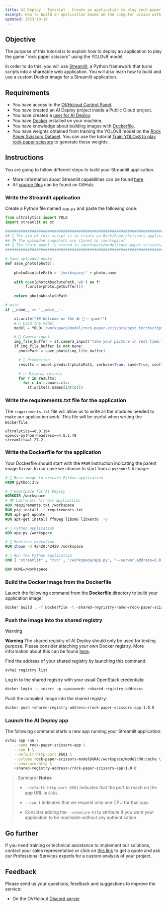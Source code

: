 ```yaml
---
title: AI Deploy - Tutorial - Create an application to play rock paper scissors with YoloV8
excerpt: How to build an application based on the computer vision with YoloV8
updated: 2023-10-19
---
```


## Objective

The purpose of this tutorial is to explain how to deploy an application to play the game "rock paper scissors" using the YOLOv8 model.

In order to do this, you will use [Streamlit](https://streamlit.io/), a Python framework that turns scripts into a shareable web application. You will also learn how to build and use a custom Docker image for a Streamlit application.

## Requirements

- You have access to the [OVHcloud Control Panel](https://ca.ovh.com/auth/?action=gotomanager&from=https://www.ovh.com.au/&ovhSubsidiary=au).
- You have created an AI Deploy project inside a Public Cloud project.
- You have created a [user for AI Deploy](/pages/public_cloud/ai_machine_learning/gi_01_manage_users).
- You have [Docker](https://www.docker.com/get-started) installed on your machine.
- You have knowledge about building images with [Dockerfile](https://docs.docker.com/engine/reference/builder/).
- You have weights obtained from training the YOLOv8 model on the [Rock Paper Scissors Dataset](https://universe.roboflow.com/roboflow-58fyf/rock-paper-scissors-sxsw). You can use the tutorial [Train YOLOv8 to play rock paper scissors](/pages/public_cloud/ai_machine_learning/notebook_tuto_15_rock-paper-scissors) to generate these weights.

## Instructions

You are going to follow different steps to build your Streamlit application.

- More information about Streamlit capabilities can be found [here](https://docs.streamlit.io/en/stable/).
- All [source files](https://github.com/ovh/ai-training-examples/tree/main/apps/streamlit/rock-paper-scissors-yolov8) can be found on GitHub.


### Write the Streamlit application

Create a Python file named `app.py` and paste the following code:

```python
from ultralytics import YOLO
import streamlit as st

#######################################################################################################################
## 🎯 The aim of this script is to create an Rock/Paper/Scissors application based on a trained model (from YOLOv8). ##
## 🏞 The uploaded snapshots are stored in /workspace/                                                               ##
## 🧠 The train model is stored in /workspace/model/rock-paper-scissors/                                             ##
#######################################################################################################################

# Save uploaded photo
def save_photo(photo):
    
    photoAbsolutePath = '/workspace/' + photo.name
    
    with open(photoAbsolutePath,'wb') as f:
         f.write(photo.getbuffer())
    
    return photoAbsolutePath

# main
if __name__ == '__main__':

    st.write("## Welcome on the 🪨 📄 ✂️ game!")
    # 🧠 Load the model
    model = YOLO('/workspace/model/rock-paper-scissors/best.torchscript')

    # 📸 Camera input
    img_file_buffer = st.camera_input("Take your picture in real time:")
    if img_file_buffer is not None:
      photoPath = save_photo(img_file_buffer) 

      # 🔎 Prediction
      results = model.predict(photoPath, verbose=True, save=True, conf=0.5)

      # 📈 Display results
      for r in results:
        for c in r.boxes.cls:
          st.write(r.names[int(c)])
```

### Write the requirements.txt file for the application

The `requirements.txt` file will allow us to write all the modules needed to make our application work. This file will be useful when writing the `Dockerfile`.

```console
ultralytics==8.0.194 
opencv-python-headless==4.8.1.78 
streamlit==1.27.2 
```

### Write the Dockerfile for the application

Your Dockerfile should start with the `FROM` instruction indicating the parent image to use. In our case we choose to start from a `python:3.8` image:

```dockerfile
# 🐳 Base image to execute Python application
FROM python:3.8

# 👱 Userspace for AI Deploy
WORKDIR /workspace
# 📚 Libraries for the application
ADD requirements.txt /workspace
RUN pip install -r requirements.txt
RUN apt-get update
RUN apt-get install ffmpeg libsm6 libxext6  -y

# 🐍 Python application
ADD app.py /workspace

# 👮 Rootless execution
RUN chown -R 42420:42420 /workspace

# 🚀 Run the Python application
CMD [ "streamlit" , "run" , "/workspace/app.py", "--server.address=0.0.0.0" ]

ENV HOME=/workspace
```
### Build the Docker image from the Dockerfile

Launch the following command from the **Dockerfile** directory to build your application image:

```bash
docker build . -f Dockerfile -t <shared-regristry-name>/rock-paper-scissors-app:1.0.0
```

### Push the image into the shared registry

> [!warning]
> **Warning**
> The shared registry of AI Deploy should only be used for testing purpose. Please consider attaching your own Docker registry. More information about this can be found [here](/pages/public_cloud/ai_machine_learning/gi_07_manage_registry).

Find the address of your shared registry by launching this command:

```bash
ovhai registry list
```

Log in to the shared registry with your usual OpenStack credentials:

```bash
docker login -u <user> -p <password> <shared-registry-address>
```

Push the compiled image into the shared registry:

```bash
docker push <shared-registry-address>/rock-paper-scissors-app:1.0.0
```

### Launch the AI Deploy app

The following command starts a new app running your Streamlit application:

```bash
ovhai app run \
	--name rock-paper-scissors-app \
	--cpu 1 \
	--default-http-port 8501 \
	--volume rock-paper-scissors-model@GRA:/workspace/model:R0:cache \
	--unsecure-http \
	<shared-registry-address>/rock-paper-scissors-app:1.0.0
```

> [!primary]
> **Notes**
>
> - `--default-http-port 8501` indicates that the port to reach on the app URL is `8501`.
>
> - `--cpu 1` indicates that we request only one CPU for that app.
>
> - Consider adding the `--unsecure-http` attribute if you want your application to be reachable without any authentication.

## Go further

If you need training or technical assistance to implement our solutions, contact your sales representative or click on [this link](https://www.ovhcloud.com/en-au/professional-services/) to get a quote and ask our Professional Services experts for a custom analysis of your project.

## Feedback

Please send us your questions, feedback and suggestions to improve the service:

- On the OVHcloud [Discord server](https://discord.gg/ovhcloud)
